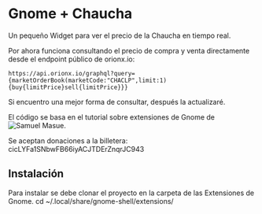 # Gnome + Chaucha

Un pequeño Widget para ver el precio de la Chaucha en tiempo real.

Por ahora funciona consultando el precio de compra y venta directamente desde el endpoint público de orionx.io:

    https://api.orionx.io/graphql?query={marketOrderBook(marketCode:"CHACLP",limit:1){buy{limitPrice}sell{limitPrice}}}

Si encuentro una mejor forma de consultar, después la actualizaré.

El código se basa en el tutorial sobre extensiones de Gnome de ![Samuel Masue](http://smasue.github.io/gnome-shell-tw).

Se aceptan donaciones a la billetera:
    cicLYFa1SNbwFB66iyACJTDErZnqrJC943

## Instalación
Para instalar se debe clonar el proyecto en la carpeta de las Extensiones de Gnome.
    cd ~/.local/share/gnome-shell/extensions/
    
